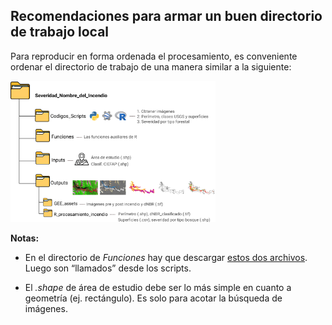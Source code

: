 
## **Recomendaciones para armar un buen directorio de trabajo local**

Para reproducir en forma ordenada el procesamiento, es conveniente
ordenar el directorio de trabajo de una manera similar a la siguiente:

<img src="https://github.com/romina-gonzalez-musso/Severidad_incendios/blob/main/_images/5_Proyecto_codigo.png" width="65%" />

**Notas:**

- En el directorio de *Funciones* hay que descargar [estos dos
  archivos](https://github.com/romina-gonzalez-musso/Severidad_incendios/tree/main/R_Functions).
  Luego son “llamados” desde los scripts.

- El *.shape* de área de estudio debe ser lo más simple en cuanto a
  geometría (ej. rectángulo). Es solo para acotar la búsqueda de
  imágenes.
